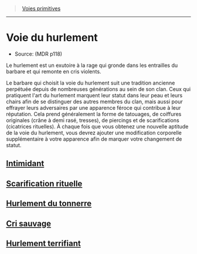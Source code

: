 ﻿---
!SubClassItem
Id: barbarian_howling_hd.md#voie-du-hurlement
RootId: barbarian_howling_hd.md
ParentLink: barbarian_hd.md#voies-primitives
Name: Voie du hurlement
ParentName: Voies primitives
NameLevel: 1
Source: (MDR p118)
Attributes: {}
---
>  [Voies primitives](barbarian_hd.md#voies-primitives)

---


# Voie du hurlement

- Source: (MDR p118)

Le hurlement est un exutoire à la rage qui gronde dans les entrailles du barbare et qui remonte en cris violents.

Le barbare qui choisit la voie du hurlement suit une tradition ancienne perpétuée depuis de nombreuses générations au sein de son clan. Ceux qui pratiquent l'art du hurlement marquent leur statut dans leur peau et leurs chairs afin de se distinguer des autres membres du clan, mais aussi pour effrayer leurs adversaires par une apparence féroce qui contribue à leur réputation. Cela prend généralement la forme de tatouages, de coiffures originales (crâne à demi rasé, tresses), de piercings et de scarifications (cicatrices rituelles). À chaque fois que vous obtenez une nouvelle aptitude de la voie du hurlement, vous devrez ajouter une modification corporelle supplémentaire à votre apparence afin de marquer votre changement de statut.



## [Intimidant](hd_barbarian_howling_intimidant.md)



## [Scarification rituelle](hd_barbarian_howling_scarification_rituelle.md)



## [Hurlement du tonnerre](hd_barbarian_howling_hurlement_du_tonnerre.md)



## [Cri sauvage](hd_barbarian_howling_cri_sauvage.md)



## [Hurlement terrifiant](hd_barbarian_howling_hurlement_terrifiant.md)

